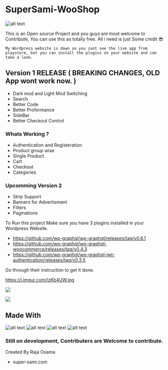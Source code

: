 # SuperSami-WooShop
![alt text](https://i.imgur.com/prI2Frz.png "GraphQL")

This is an Open source Project and you guys are most welcome to Contribute, You can use this as totally free. All i need is just Some credit 😎

```
My Wordpress website is down so you cant see the live app from playstore, but you can install the plugins on your website and can take a look.
```



## Version 1 RELEASE ( BREAKING CHANGES, OLD App wont work now. )
- Dark mod and Light Mod Switching
- Search
- Better Code
- Better Proformance
- SideBar
- Better Checkout Control





### Whats Working ? 
- Authentication and Registeration
- Product group wise
- Single Product
- Cart
- Checkout
- Categories

### Upcomming Version 2
- Strip Support
- Banners for Advertisment
- Filters
- Paginations



To Run this project Make sure you have 
3 plugins installed in your Wordpress Website.

- https://github.com/wp-graphql/wp-graphql/releases/tag/v0.6.1
- https://github.com/wp-graphql/wp-graphql-woocommerce/releases/tag/v0.4.3 
- https://github.com/wp-graphql/wp-graphql-jwt-authentication/releases/tag/v0.3.5

Go through their instruction to get it done.


https://i.imgur.com/lzKb4UW.jpg



[<img src="https://i.imgur.com/lzKb4UW.jpg">](https://i.imgur.com/lzKb4UW.jpg)



[<img src="https://play.google.com/intl/en_us/badges/static/images/badges/en_badge_web_generic.png">](https://play.google.com/store/apps/details?id=com.wooshop)




## Made With

![alt text](https://i.imgur.com/tvwziuN.png "GraphQL")
![alt text](https://i.imgur.com/NJ6mdbe.png "React Native")
![alt text](https://i.imgur.com/2fyElu9.png "React Native")
![alt text](https://i.imgur.com/WXsf4KY.png "React Native")

### Still on development, Contributers are Welcome to contribute.


Created By Raja Osama 
- super-sami.com 


